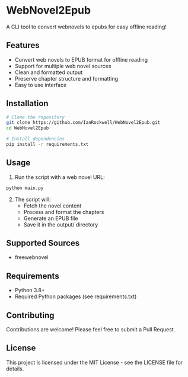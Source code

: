 # WebNovel2Epub
A CLI tool to convert webnovels to epubs for easy offline reading!

## Features
- Convert web novels to EPUB format for offline reading
- Support for multiple web novel sources
- Clean and formatted output
- Preserve chapter structure and formatting
- Easy to use interface

## Installation
```bash
# Clone the repository
git clone https://github.com/IanRockwell/WebNovel2Epub.git
cd WebNovel2Epub

# Install dependencies
pip install -r requirements.txt
```

## Usage
1. Run the script with a web novel URL:
```bash
python main.py
```

2. The script will:
   - Fetch the novel content
   - Process and format the chapters
   - Generate an EPUB file
   - Save it in the output/ directory

## Supported Sources
- freewebnovel

## Requirements
- Python 3.8+
- Required Python packages (see requirements.txt)

## Contributing
Contributions are welcome! Please feel free to submit a Pull Request.

## License
This project is licensed under the MIT License - see the LICENSE file for details.
